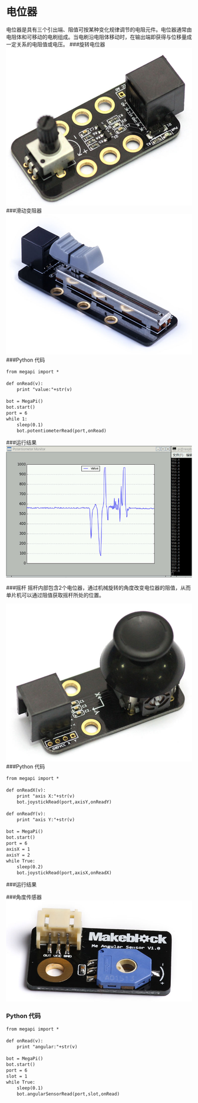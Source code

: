 # 电位器

电位器是具有三个引出端、阻值可按某种变化规律调节的电阻元件。电位器通常由电阻体和可移动的电刷组成。当电刷沿电阻体移动时，在输出端即获得与位移量成一定关系的电阻值或电压。
###旋转电位器
![potentiometer](potentiometer.jpg)
###滑动变阻器
![slider](slider_potentiometer.jpg)
###Python 代码
```
from megapi import *

def onRead(v):
	print "value:"+str(v)

bot = MegaPi()
bot.start()
port = 6
while 1:
    sleep(0.1)
    bot.potentiometerRead(port,onRead)
```
###运行结果
![sample](potentiometer_sample.jpg)

###摇杆
摇杆内部包含2个电位器，通过机械旋转的角度改变电位器的阻值，从而单片机可以通过阻值获取摇杆所处的位置。

![joystick](joystick.jpg)
###Python 代码
```
from megapi import *

def onReadX(v):
	print "axis X:"+str(v)
    bot.joystickRead(port,axisY,onReadY)
    
def onReadY(v):
	print "axis Y:"+str(v)

bot = MegaPi()
bot.start()
port = 6
axisX = 1
axisY = 2
while True:
    sleep(0.2)
    bot.joystickRead(port,axisX,onReadX)
```
###运行结果

###角度传感器
![angular](angular.jpg)
### Python 代码
```
from megapi import *

def onRead(v):
	print "angular:"+str(v)

bot = MegaPi()
bot.start()
port = 6
slot = 1
while True:
    sleep(0.1)
    bot.angularSensorRead(port,slot,onRead)
```